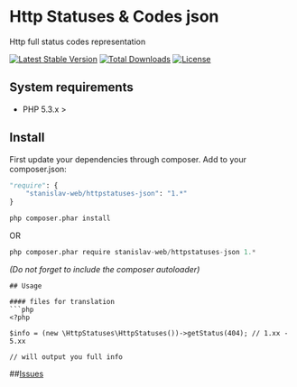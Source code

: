 # Http Statuses & Codes json
Http full status codes representation

[![Latest Stable Version](https://poser.pugx.org/stanislav-web/httpstatuses-json/v/stable)](https://packagist.org/packages/stanislav-web/httpstatuses-json) [![Total Downloads](https://poser.pugx.org/stanislav-web/httpstatuses-json/downloads)](https://packagist.org/packages/stanislav-web/httpstatuses-json) [![License](https://poser.pugx.org/stanislav-web/httpstatuses-json/license)](https://packagist.org/packages/stanislav-web/httpstatuses-json)

## System requirements
- PHP 5.3.x >

## Install
First update your dependencies through composer. Add to your composer.json:
```python
"require": {
    "stanislav-web/httpstatuses-json": "1.*"
}
```
```python
php composer.phar install
```
OR
```python
php composer.phar require stanislav-web/httpstatuses-json 1.*
```
_(Do not forget to include the composer autoloader)_

```
## Usage

#### files for translation
```php
<?php

$info = (new \HttpStatuses\HttpStatuses())->getStatus(404); // 1.xx - 5.xx

// will output you full info
```

##[Issues](https://github.com/stanislav-web/httpstatuses-json/issues "Issues")
